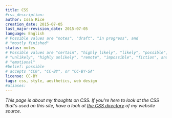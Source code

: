 ```yaml
---
title: CSS
#rss_description: 
author: Issa Rice
creation_date: 2015-07-05
last_major-revision_date: 2015-07-05
language: English
# Possible values are "notes", "draft", "in progress", and
# "mostly finished"
status: notes
# Possible values are "certain", "highly likely", "likely", "possible",
# "unlikely", "highly unlikely", "remote", "impossible", "fiction", and
# "emotional"
#belief: possible
# accepts "CC0", "CC-BY", or "CC-BY-SA"
license: CC-BY
tags: css, style, aesthetics, web design
#aliases: 
---
```


*This page is about my thoughts on CSS. If you're here to look at the CSS that's used on this site, have a look at [the CSS directory](https://github.com/riceissa/issarice.com/tree/master/css) of my website source.*
